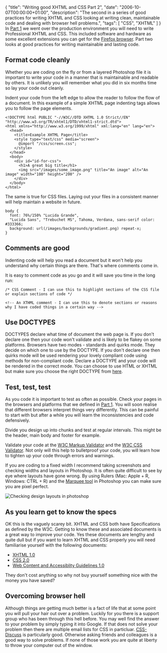 {
  "title": "Writing good XHTML and CSS Part 2",
  "date": "2006-10-07T00:00:00+01:00",
  "description": "The second in a series of good practices for writing XHTML and CSS looking at writing clean, maintainable code and dealing with browser hell problems.",
  "tags": [
    "CSS",
    "XHTML"
  ]
}
In [Part 1][1] we went over the production environment you will need to write Professional XHTML and CSS. This included software and hardware as some excellent extensions you can get for the [Firefox browser][2]. Part two looks at good practices for writing maintainable and lasting code. 

## Format code cleanly

Whether you are coding on the fly or from a layered Photoshop file it is important to write your code in a manner that is maintainable and readable by others. It is unlikely you will remember what you did in six months time so lay your code out cleanly. 

Indent your code from the left edge to allow the reader to follow the flow of a document. In this example of a simple XHTML page indenting tags allows you to follow the page elements.

    <!DOCTYPE html PUBLIC "-//W3C//DTD XHTML 1.0 Strict//EN" "http://www.w3.org/TR/xhtml1/DTD/xhtml1-strict.dtd">
    <html xmlns="http://www.w3.org/1999/xhtml" xml:lang="en" lang="en">
      <head>
        <title>Example XHTML Page</title>
        <style type="text/css" media="screen">
          @import "/css/screen.css";
        </style>
      </head>
      <body>
        <div id="id-for-css">
          <h1>A great big title</h1>
          <img src="/images/some_image.png" title="An image" alt="An image" width="100" height="200" />
        </div>
      </body>
    </html>

The same is true for CSS files. Laying out your files in a consistent manner will help maintain a website in future.  

    body { 
      font: 76%/150% "Lucida Grande", 
      "Lucida Sans", "Trebuchet MS", Tahoma, Verdana, sans-serif color: #333366; 
      background: url(/images/backgrounds/gradient.png) repeat-x; 
    }

## Comments are good

Indenting code will help you read a document but it won't help you understand why certain things are there. That's where comments come in. 

It is easy to comment code as you go and it will save you time in the long run: 

    /* CSS Comment - I can use this to highlight sections of the CSS file or explain sections of code */ 

    <!-- An XTHML comment - I can use this to denote sections or reasons why I have coded things in a certain way -->

## Use DOCTYPES

DOCTYPES declare what time of document the web page is. If you don't declare one then your code won't validate and is likely to be flakey on some platforms. Browsers have two modes - standards and quirks mode. They decide on which one to use by the DOCTYPE. If you don't declare one then quirks mode will be used rendering your lovely compliant code using methods for non-compliant code. Declare a DOCTYPE and your code will be rendered in the correct mode. You can choose to use HTML or XHTML but make sure you choose the right DOCTYPE from [here][4].

## Test, test, test

As you code it is important to test as often as possible. Check your pages in the browsers and platforms that we defined in [Part 1][1]. You will soon realise that different browsers interpret things very differently. This can be painful to start with but after a while you will learn the inconsistencies and code defensively. 

Divide you design up into chunks and test at regular intervals. This might be the header, main body and footer for example.

Validate your code at the [W3C Markup Validator][5] and the [W3C CSS Validator][6]. Not only will this help to bulletproof your code, you will learn how to tighten up your code through errors and warnings. 

If you are coding to a fixed width I recommend taking screenshots and checking widths and layouts in Photoshop. It is often quite difficult to see by eye where layouts have gone wrong. By using Rulers (Mac: Apple + R, Windows: CTRL + R) and the [Marquee tool][7] in Photoshop you can make sure you are pixel perfect.

![Checking design layouts in photoshop][8]

## As you learn get to know the specs

OK this is the vaguely scarey bit. XHTML and CSS both have Specifications as defined by the W3C. Getting to know these and associated documents is a great way to improve your code. Yes these documents are lengthy and quite dull but if you want to learn XHTML and CSS properly you will need familiarise yourself with the following documents: 

*   [XHTML 1.0][9]
*   [CSS 2.0][10]
*   [Web Content and Accessiblity Guidelines 1.0][11]

They don't cost anything so why not buy yourself something nice with the money you have saved?

## Overcoming browser hell

Although things are getting much better is a fact of life that at some point you will pull your hair out over a problem. Luckily for you there is a support group who has been through this hell before. You may well find the answer to your problem by simply typing it into Google. If that does not solve your problem then there are multiple email lists for CSS in particluar. [CSS-Discuss][12] is particularly good. Otherwise asking friends and colleagues is a good way to solve problems. If none of those work you are quite at liberty to throw your computer out of the window.

 [1]: /writing_good_xhtml_and_css_part_1/
 [2]: http://www.mozilla.com/firefox/
 [3]: /images/some_image.png 
 [4]: http://www.w3.org/QA/2002/04/valid-dtd-list.html
 [5]: http://validator.w3.org/
 [6]: http://jigsaw.w3.org/css-validator/
 [7]: /photoshop_101_the_marquee_tool/
 [8]: /images/articles/checking_layouts.png 
 [9]: http://www.w3.org/TR/xhtml1/
 [10]: http://www.w3.org/TR/REC-CSS2/
 [11]: http://www.w3.org/TR/WAI-WEBCONTENT/
 [12]: http://css-discuss.incutio.com/

